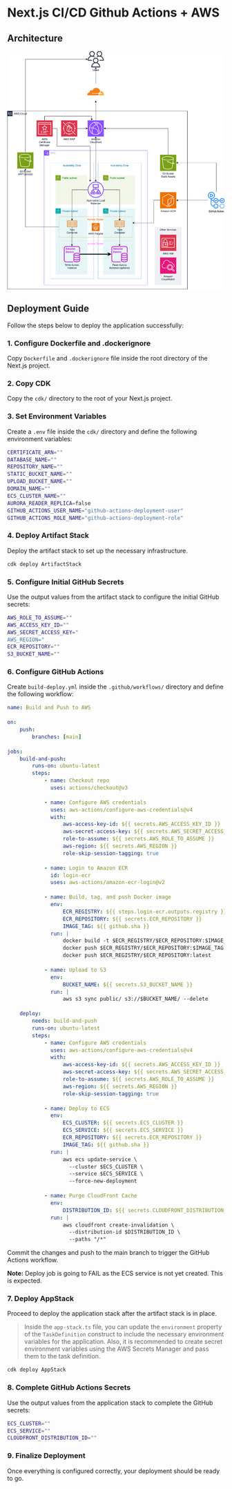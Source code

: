 # Next.js CI/CD Github Actions + AWS

## Architecture

![Cloud Architecture](architecture.drawio.png)

## Deployment Guide

Follow the steps below to deploy the application successfully:

### 1. Configure Dockerfile and .dockerignore

Copy `Dockerfile` and `.dockerignore` file inside the root directory of the Next.js project.

### 2. Copy CDK

Copy the `cdk/` directory to the root of your Next.js project.

### 3. Set Environment Variables

Create a `.env` file inside the `cdk/` directory and define the following environment variables:

```bash
CERTIFICATE_ARN=""
DATABASE_NAME=""
REPOSITORY_NAME=""
STATIC_BUCKET_NAME=""
UPLOAD_BUCKET_NAME=""
DOMAIN_NAME=""
ECS_CLUSTER_NAME=""
AURORA_READER_REPLICA=false
GITHUB_ACTIONS_USER_NAME="github-actions-deployment-user"
GITHUB_ACTIONS_ROLE_NAME="github-actions-deployment-role"
```

### 4. Deploy Artifact Stack

Deploy the artifact stack to set up the necessary infrastructure.

```bash
cdk deploy ArtifactStack
```

### 5. Configure Initial GitHub Secrets

Use the output values from the artifact stack to configure the initial GitHub secrets:

```bash
AWS_ROLE_TO_ASSUME=""
AWS_ACCESS_KEY_ID=""
AWS_SECRET_ACCESS_KEY="
AWS_REGION="
ECR_REPOSITORY=""
S3_BUCKET_NAME=""
```

### 6. Configure GitHub Actions

Create `build-deploy.yml` inside the `.github/workflows/` directory and define the following workflow:

```yml
name: Build and Push to AWS

on:
    push:
        branches: [main]

jobs:
    build-and-push:
        runs-on: ubuntu-latest
        steps:
            - name: Checkout repo
              uses: actions/checkout@v3

            - name: Configure AWS credentials
              uses: aws-actions/configure-aws-credentials@v4
              with:
                  aws-access-key-id: ${{ secrets.AWS_ACCESS_KEY_ID }}
                  aws-secret-access-key: ${{ secrets.AWS_SECRET_ACCESS_KEY }}
                  role-to-assume: ${{ secrets.AWS_ROLE_TO_ASSUME }}
                  aws-region: ${{ secrets.AWS_REGION }}
                  role-skip-session-tagging: true

            - name: Login to Amazon ECR
              id: login-ecr
              uses: aws-actions/amazon-ecr-login@v2

            - name: Build, tag, and push Docker image
              env:
                  ECR_REGISTRY: ${{ steps.login-ecr.outputs.registry }}
                  ECR_REPOSITORY: ${{ secrets.ECR_REPOSITORY }}
                  IMAGE_TAG: ${{ github.sha }}
              run: |
                  docker build -t $ECR_REGISTRY/$ECR_REPOSITORY:$IMAGE_TAG -t $ECR_REGISTRY/$ECR_REPOSITORY:latest .
                  docker push $ECR_REGISTRY/$ECR_REPOSITORY:$IMAGE_TAG
                  docker push $ECR_REGISTRY/$ECR_REPOSITORY:latest

            - name: Upload to S3
              env:
                  BUCKET_NAME: ${{ secrets.S3_BUCKET_NAME }}
              run: |
                  aws s3 sync public/ s3://$BUCKET_NAME/ --delete

    deploy:
        needs: build-and-push
        runs-on: ubuntu-latest
        steps:
            - name: Configure AWS credentials
              uses: aws-actions/configure-aws-credentials@v4
              with:
                  aws-access-key-id: ${{ secrets.AWS_ACCESS_KEY_ID }}
                  aws-secret-access-key: ${{ secrets.AWS_SECRET_ACCESS_KEY }}
                  role-to-assume: ${{ secrets.AWS_ROLE_TO_ASSUME }}
                  aws-region: ${{ secrets.AWS_REGION }}
                  role-skip-session-tagging: true

            - name: Deploy to ECS
              env:
                  ECS_CLUSTER: ${{ secrets.ECS_CLUSTER }}
                  ECS_SERVICE: ${{ secrets.ECS_SERVICE }}
                  ECR_REPOSITORY: ${{ secrets.ECR_REPOSITORY }}
                  IMAGE_TAG: ${{ github.sha }}
              run: |
                  aws ecs update-service \
                    --cluster $ECS_CLUSTER \
                    --service $ECS_SERVICE \
                    --force-new-deployment

            - name: Purge CloudFront Cache
              env:
                  DISTRIBUTION_ID: ${{ secrets.CLOUDFRONT_DISTRIBUTION_ID }}
              run: |
                  aws cloudfront create-invalidation \
                    --distribution-id $DISTRIBUTION_ID \
                    --paths "/*"
```

Commit the changes and push to the main branch to trigger the GitHub Actions workflow.

**Note:** Deploy job is going to FAIL as the ECS service is not yet created. This is expected.

### 7. Deploy AppStack

Proceed to deploy the application stack after the artifact stack is in place.

> Inside the `app-stack.ts` file, you can update the `environment` property of the `TaskDefinition` construct to include the necessary environment variables for the application. Also, it is recommended to create secret environment variables using the AWS Secrets Manager and pass them to the task definition.

```bash
cdk deploy AppStack
```

### 8. Complete GitHub Actions Secrets

Use the output values from the application stack to complete the GitHub secrets:

```bash
ECS_CLUSTER=""
ECS_SERVICE=""
CLOUDFRONT_DISTRIBUTION_ID=""
```

### 9. Finalize Deployment

Once everything is configured correctly, your deployment should be ready to go.
